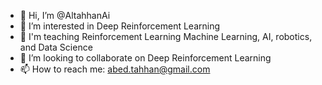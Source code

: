 - 👋 Hi, I’m @AltahhanAi
- 👀 I’m interested in Deep Reinforcement Learning
- 🌱 I'm teaching Reinforcement Learning Machine Learning, AI, robotics, and Data Science
- 💞️ I’m looking to collaborate on Deep Reinforcement Learning
- 📫 How to reach me: abed.tahhan@gmail.com

<!---
AltahhanAi/AltahhanAi is a ✨ special ✨ repository because its `README.md` (this file) appears on your GitHub profile.
You can click the Preview link to take a look at your changes.
--->
